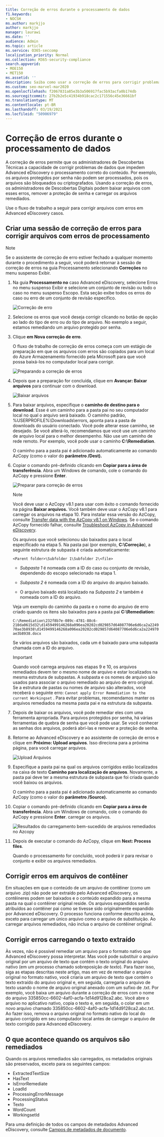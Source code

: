 ```yaml
---
title: Correção de erros durante o processamento de dados
f1.keywords:
- NOCSH
ms.author: markjjo
author: markjjo
manager: laurawi
ms.date: ''
audience: Admin
ms.topic: article
ms.service: O365-seccomp
localization_priority: Normal
ms.collection: M365-security-compliance
search.appverid:
- MOE150
- MET150
ms.assetid: ''
description: Saiba como usar a correção de erros para corrigir problemas de dados em Advanced eDiscovery que podem impedir o processamento adequado do conteúdo.
ms.custom: seo-marvel-mar2020
ms.openlocfilehash: f2067831a85e3b3a506917fac5b93acfa0b174db
ms.sourcegitcommit: 27b2b2e5c41934b918cac2c171556c45e36661bf
ms.translationtype: MT
ms.contentlocale: pt-BR
ms.lasthandoff: 03/19/2021
ms.locfileid: "50906979"
---
```

# <a name="error-remediation-when-processing-data"></a>Correção de erros durante o processamento de dados

A correção de erros permite que os administradores de Descobertas Técnicas a capacidade de corrigir problemas de dados que impedem Advanced eDiscovery o processamento correto do conteúdo. Por exemplo, os arquivos protegidos por senha não podem ser processados, pois os arquivos são bloqueados ou criptografados. Usando a correção de erros, os administradores de Descobertas Digitais podem baixar arquivos com esses erros, remover a proteção de senha e carregar os arquivos remediados.

Use o fluxo de trabalho a seguir para corrigir arquivos com erros em Advanced eDiscovery casos.

## <a name="create-an-error-remediation-session-to-remediate-files-with-processing-errors"></a>Criar uma sessão de correção de erros para corrigir arquivos com erros de processamento

>[!NOTE]
>Se o assistente de correção de erro estiver fechado a qualquer momento durante o procedimento  a seguir, você poderá  retornar à sessão de correção de erros na guia Processamento selecionando **Correções** no menu suspenso Exibir.

1. Na guia **Processamento no** caso Advanced eDiscovery, selecione  Erros no menu suspenso Exibir e selecione um conjunto de  revisão ou todo o caso no menu suspenso Escopo.  Esta seção exibe todos os erros do caso ou erro de um conjunto de revisão específico.

   ![Correção de erro](../media/8c2faf1a-834b-44fc-b418-6a18aed8b81a.png)

2. Selecione os erros que você deseja corrigir clicando no botão de opção ao lado do tipo de erro ou do tipo de arquivo.  No exemplo a seguir, estamos remediando um arquivo protegido por senha.

3. Clique **em Nova correção de erro**.

    O fluxo de trabalho de correção de erros começa com um estágio de preparação em que os arquivos com erros são copiados para um local do Azure Armazenamento fornecido pela Microsoft para que você possa baixá-los no computador local para corrigir.

    ![Preparando a correção de erros](../media/390572ec-7012-47c4-a6b6-4cbb5649e8a8.png)

4. Depois que a preparação for concluída, clique em **Avançar: Baixar arquivos** para continuar com o download.

    ![Baixar arquivos](../media/6ac04b09-8e13-414a-9e24-7c75ba586363.png)

5. Para baixar arquivos, especifique o **caminho de destino para o download**. Esse é um caminho para a pasta pai no seu computador local no qual o arquivo será baixado.  O caminho padrão, %USERPROFILE%\Downloads\errors, aponta para a pasta de downloads do usuário conectado. Você pode alterar esse caminho, se desejado. Se você alterá-lo, recomendamos que você use um caminho de arquivo local para o melhor desempenho. Não use um caminho de rede remoto. Por exemplo, você pode usar o caminho **C:\Remediation**. 

   O caminho para a pasta pai é adicionado automaticamente ao comando AzCopy (como o valor do **parâmetro /Dest).**

6. Copiar o comando pré-definido clicando em **Copiar para a área de transferência**. Abra um Windows de comando, cole o comando do AzCopy e pressione **Enter**.  

    ![Preparar para correção de erros](../media/f364ab4d-31c5-4375-b69f-650f694a2f69.png)    

    > [!NOTE]
    > Você deve usar o AzCopy v8.1 para usar com êxito o comando fornecido na página **Baixar arquivos.** Você também deve usar o AzCopy v8.1 para carregar os arquivos na etapa 10. Para instalar essa versão do AzCopy, consulte [Transfer data with the AzCopy v8.1 on Windows](/previous-versions/azure/storage/storage-use-azcopy). Se o comando AzCopy fornecido falhar, consulte [Troubleshoot AzCopy in Advanced eDiscovery](troubleshooting-azcopy.md).

    Os arquivos que você selecionou são baixados para o local especificado na etapa 5. Na pasta pai (por exemplo, **C:\Correção**), a seguinte estrutura de subpasta é criada automaticamente:

    `<Parent folder>\Subfolder 1\Subfolder 2\<file>`

    - *Subpasta 1* é nomeada com a ID do caso ou conjunto de revisão, dependendo do escopo selecionado na etapa 1.

    - *Subpasta 2* é nomeada com a ID do arquivo do arquivo baixado.

    - O arquivo baixado está localizado na *Subpasta 2* e também é nomeada com a ID do arquivo.

    Veja um exemplo do caminho da pasta e o nome do arquivo de erro criado quando os itens são baixados para a pasta pai **C:\Remediation:**

    `C:\Remediation\232f8b7e-089c-4781-88c6-210da0615d32\d1459499146268a096ea20202cd029857d64087706e6d6ca2a224970ae3b8938\d1459499146268a096ea20202cd029857d64087706e6d6ca2a224970ae3b8938.docx`

    Se vários arquivos são baixados, cada um é baixado para uma subpasta chamada com a ID do arquivo.

    > [!IMPORTANT]
    > Quando você carrega arquivos nas etapas 9 e 10, os arquivos remediados devem ter o mesmo nome de arquivo e estar localizados na mesma estrutura de subpastas. A subpasta e os nomes de arquivo são usados para associar o arquivo remediado ao arquivo de erro original. Se a estrutura de pastas ou nomes de arquivo são alterados, você receberá o seguinte erro: `Cannot apply Error Remediation to the current Workingset` . Para evitar problemas, recomendamos manter os arquivos remediados na mesma pasta pai e na estrutura da subpasta.

7. Depois de baixar os arquivos, você pode remediar eles com uma ferramenta apropriada. Para arquivos protegidos por senha, há várias ferramentas de quebra de senha que você pode usar. Se você conhecer as senhas dos arquivos, poderá abri-las e remover a proteção de senha.

8. Retorne ao Advanced eDiscovery e ao assistente de correção de erros e clique em **Próximo: Upload arquivos**.  Isso direciona para a próxima página, para você carregar arquivos.

    ![Upload Arquivos](../media/af3d8617-1bab-4ecd-8de0-22e53acba240.png)

9. Especifique a pasta pai na qual os arquivos corrigidos estão localizados na caixa de texto **Caminho para localização de arquivos**. Novamente, a pasta pai deve ter a mesma estrutura de subpasta que foi criada quando você baixou os arquivos.

    O caminho para a pasta pai é adicionado automaticamente ao comando AzCopy (como o valor do **parâmetro /Source).**

10. Copiar o comando pré-definido clicando em **Copiar para a área de transferência**. Abra um Windows de comando, cole o comando do AzCopy e pressione **Enter**. carregar os arquivos.

    ![Resultados do carregamento bem-sucedido de arquivos remediados no Azcopy](../media/ff2ff691-629f-4065-9b37-5333f937daf6.png)

11. Depois de executar o comando do AzCopy, clique em **Next: Process files**.

    Quando o processamento for concluído, você poderá ir para revisar o conjunto e exibir os arquivos remediados. 

## <a name="remediating-errors-in-container-files"></a>Corrigir erros em arquivos de contêiner

Em situações em que o conteúdo de um arquivo de contêiner (como um arquivo .zip) não pode ser extraído pelo Advanced eDiscovery, os contêineres podem ser baixados e o conteúdo expandido para a mesma pasta na qual o contêiner original reside. Os arquivos expandidos serão atribuídos ao contêiner pai como se tivesse sido originalmente expandido por Advanced eDiscovery. O processo funciona conforme descrito acima, exceto para carregar um único arquivo como o arquivo de substituição.  Ao carregar arquivos remediados, não inclua o arquivo de contêiner original.

## <a name="remediating-errors-by-uploading-the-extracted-text"></a>Corrigir erros carregando o texto extraído

Às vezes, não é possível remediar um arquivo para o formato nativo que Advanced eDiscovery possa interpretar. Mas você pode substituir o arquivo original por um arquivo de texto que contém o texto original do arquivo nativo (em um processo chamado sobreposição *de texto*). Para fazer isso, siga as etapas descritas neste artigo, mas em vez de remediar o arquivo original no formato nativo, você criaria um arquivo de texto que contém o texto extraído do arquivo original e, em seguida, carregaria o arquivo de texto usando o nome de arquivo original anexado com um sufixo de .txt. Por exemplo, você baixa um arquivo durante a correção de erros com o nome do arquivo 335850cc-6602-4af0-acfa-1d14d9128ca2.abc. Você abre o arquivo no aplicativo nativo, copia o texto e, em seguida, o colar em um novo arquivo chamado 335850cc-6602-4af0-acfa-1d14d9128ca2.abc.txt. Ao fazer isso, remova o arquivo original no formato nativo do local do arquivo corrigido em seu computador local antes de carregar o arquivo de texto corrigido para Advanced eDiscovery.

## <a name="what-happens-when-files-are-remediated"></a>O que acontece quando os arquivos são remediados

Quando os arquivos remediados são carregados, os metadados originais são preservados, exceto para os seguintes campos: 

- ExtractedTextSize
- HasText
- IsErrorRemediate
- LoadId
- ProcessingErrorMessage
- ProcessingStatus
- Texto
- WordCount
- WorkingsetId

Para uma definição de todos os campos de metadados Advanced eDiscovery, consulte [Campos de metadados de documento](document-metadata-fields-in-advanced-ediscovery.md).